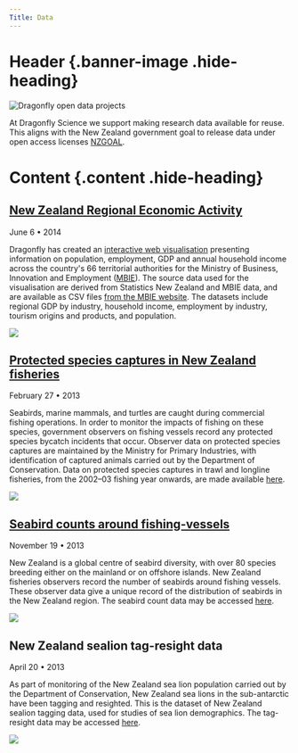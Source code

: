 ```yaml
---
Title: Data
---
```


# Header {.banner-image .hide-heading}

![Dragonfly open data projects](/images/819829_-downloads-01CWNZS_NZS_1060.jpg)

At Dragonfly Science we support making research data available for reuse.
This aligns with the New Zealand government goal to release data under open access licenses
[NZGOAL](http://ict.govt.nz/guidance-and-resources/information-and-data/nzgoal/).

# Content {.content .hide-heading}

## [New Zealand Regional Economic Activity](http://www.mbie.govt.nz/what-we-do/business-growth-agenda/regions)

June 6 • 2014

Dragonfly has created an [interactive web visualisation](http://www.mbie.govt.nz/what-we-do/business-growth-agenda/regions/interactive-web-tool)
presenting information on population, employment, GDP and annual household income across
the country's 66 territorial authorities for the Ministry of Business, Innovation and Employment ([MBIE](http://www.mbie.govt.nz/)).
The source data used for the visualisation are derived from Statistics New Zealand and MBIE data,
and are available as CSV files [from the MBIE website](http://www.mbie.govt.nz/what-we-do/business-growth-agenda/regions).
The datasets include regional GDP by industry, household income, employment by industry,
tourism origins and products, and population.

![](/posts/2014-06-11-regional-economic-activity-report-gets-interactive/teaser.jpg)

## [Protected species captures in New Zealand fisheries](http://data.dragonfly.co.nz/psc/)

February 27 • 2013

Seabirds, marine mammals, and turtles are caught during commercial fishing operations.
In order to monitor the impacts of fishing on these species, government observers on fishing vessels
record any protected species bycatch incidents that occur.
Observer data on protected species captures are maintained by the Ministry for Primary
Industries, with identification of captured animals carried out by the Department of Conservation.
Data on protected species captures in trawl and longline fisheries, from the 2002–03 fishing
year onwards, are made available [here](http://data.dragonfly.co.nz/psc/).

![](/posts/2013-08-07-podcast-bycatch-data-analysis/teaser.jpg)

## [Seabird counts around fishing-vessels](http://data.dragonfly.co.nz/seabird-counts/)

November 19 • 2013

New Zealand is a global centre of seabird diversity, with over 80 species breeding either on the mainland or on offshore
islands. New Zealand fisheries observers record the number of seabirds around fishing vessels. These observer data give a
unique record of the distribution of seabirds in the New Zealand region.
The seabird count data may be accessed [here](http://data.dragonfly.co.nz/seabird-counts/).

![](/images/xci_all_all_1-180x60.png)

## New Zealand sealion tag-resight data

April 20 • 2013

As part of monitoring of the New Zealand sea lion population carried out by the Department of Conservation, New Zealand sea
lions in the sub-antarctic have been tagging and resighted. This is the dataset of New Zealand sealion tagging data, used for
studies of sea lion demographics.
The tag-resight data may be accessed [here](http://data.dragonfly.co.nz/nzsl-demographics/).

![](/images/sealion-yawn-180x189.jpg)
